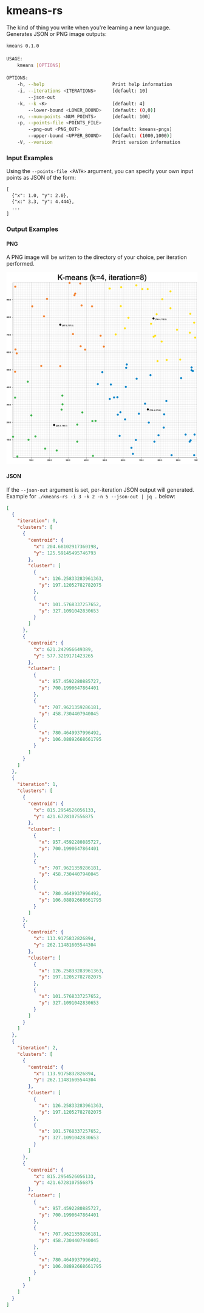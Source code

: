 # kmeans-rs
The kind of thing you write when you're learning a new language. Generates JSON or PNG image outputs:

```bash
kmeans 0.1.0

USAGE:
    kmeans [OPTIONS]

OPTIONS:
    -h, --help                         Print help information
    -i, --iterations <ITERATIONS>      [default: 10]
        --json-out
    -k, --k <K>                        [default: 4]
        --lower-bound <LOWER_BOUND>    [default: (0,0)]
    -n, --num-points <NUM_POINTS>      [default: 100]
    -p, --points-file <POINTS_FILE>
        --png-out <PNG_OUT>            [default: kmeans-pngs]
        --upper-bound <UPPER_BOUND>    [default: (1000,1000)]
    -V, --version                      Print version information
```

### Input Examples
Using the `--points-file <PATH>` argument, you can specify your own input points as JSON of the form:
```
[
  {"x": 1.0, "y": 2.0},
  {"x:" 3.3, "y": 4.444},
  ...
]
```

### Output Examples

#### PNG
A PNG image will be written to the directory of your choice, per iteration performed.

<img src="./example.png" />


#### JSON
If the `--json-out` argument is set, per-iteration JSON output will generated. Example for `./kmeans-rs -i 3 -k 2 -n 5 --json-out | jq .` below:

```json
[
  {
    "iteration": 0,
    "clusters": [
      {
        "centroid": {
          "x": 204.68102917360198,
          "y": 125.59145495746793
        },
        "cluster": [
          {
            "x": 126.25833283961363,
            "y": 197.12052782782075
          },
          {
            "x": 101.5768337257652,
            "y": 327.1091042830653
          }
        ]
      },
      {
        "centroid": {
          "x": 621.242956649389,
          "y": 577.3219171423265
        },
        "cluster": [
          {
            "x": 957.4592280885727,
            "y": 700.1990647864401
          },
          {
            "x": 707.9621359286181,
            "y": 458.7304407940045
          },
          {
            "x": 780.4649937996492,
            "y": 106.08892668661795
          }
        ]
      }
    ]
  },
  {
    "iteration": 1,
    "clusters": [
      {
        "centroid": {
          "x": 815.2954526056133,
          "y": 421.6728107556875
        },
        "cluster": [
          {
            "x": 957.4592280885727,
            "y": 700.1990647864401
          },
          {
            "x": 707.9621359286181,
            "y": 458.7304407940045
          },
          {
            "x": 780.4649937996492,
            "y": 106.08892668661795
          }
        ]
      },
      {
        "centroid": {
          "x": 113.9175832826894,
          "y": 262.11481605544304
        },
        "cluster": [
          {
            "x": 126.25833283961363,
            "y": 197.12052782782075
          },
          {
            "x": 101.5768337257652,
            "y": 327.1091042830653
          }
        ]
      }
    ]
  },
  {
    "iteration": 2,
    "clusters": [
      {
        "centroid": {
          "x": 113.9175832826894,
          "y": 262.11481605544304
        },
        "cluster": [
          {
            "x": 126.25833283961363,
            "y": 197.12052782782075
          },
          {
            "x": 101.5768337257652,
            "y": 327.1091042830653
          }
        ]
      },
      {
        "centroid": {
          "x": 815.2954526056133,
          "y": 421.6728107556875
        },
        "cluster": [
          {
            "x": 957.4592280885727,
            "y": 700.1990647864401
          },
          {
            "x": 707.9621359286181,
            "y": 458.7304407940045
          },
          {
            "x": 780.4649937996492,
            "y": 106.08892668661795
          }
        ]
      }
    ]
  }
]
```

